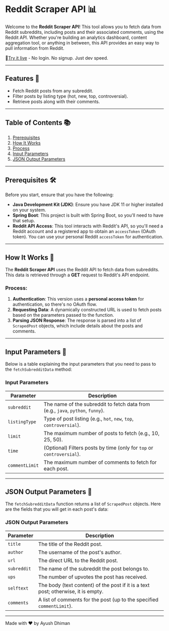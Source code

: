 # Reddit Scraper API 📊

Welcome to the **Reddit Scraper API**! This tool allows you to fetch data from Reddit subreddits, including posts and their associated comments, using the Reddit API. Whether you're building an analytics dashboard, content aggregation tool, or anything in between, this API provides an easy way to pull information from Reddit.

🔗[Try it live](https://reddisniff.vercel.app/) -  No login. No signup. Just dev speed.

---

## Features 🚀
- Fetch Reddit posts from any subreddit.
- Filter posts by listing type (hot, new, top, controversial).
- Retrieve posts along with their comments.
---

## Table of Contents 📚
1. [Prerequisites](#prerequisites)
2. [How It Works](#how-it-works)
3. [Process](#Process)
4. [Input Parameters](#input-parameters)
5. [JSON Output Parameters](#json-output-parameters)

---

## Prerequisites 🛠️

Before you start, ensure that you have the following:
- **Java Development Kit (JDK)**: Ensure you have JDK 11 or higher installed on your system.
- **Spring Boot**: This project is built with Spring Boot, so you'll need to have that setup.
- **Reddit API Access**: This tool interacts with Reddit's API, so you'll need a Reddit account and a registered app to obtain an `accessToken` (OAuth token). You can use your personal Reddit `accessToken` for authentication.

---

## How It Works 🤖

The **Reddit Scraper API** uses the Reddit API to fetch data from subreddits. This data is retrieved through a **GET** request to Reddit's API endpoint.

### Process:
1. **Authentication**: This version uses a **personal access token** for authentication, so there's no OAuth flow.
2. **Requesting Data**: A dynamically constructed URL is used to fetch posts based on the parameters passed to the function.
3. **Parsing JSON Response**: The response is parsed into a list of `ScrapedPost` objects, which include details about the posts and comments.

---

## Input Parameters 📝

Below is a table explaining the input parameters that you need to pass to the `fetchSubredditData` method:

### Input Parameters

| **Parameter**   | **Description**                                                                 |
|-----------------|---------------------------------------------------------------------------------|
| `subreddit`     | The name of the subreddit to fetch data from (e.g., `java`, `python`, `funny`). |
| `listingType`   | Type of post listing (e.g., `hot`, `new`, `top`, `controversial`).              |
| `limit`         | The maximum number of posts to fetch (e.g., 10, 25, 50).                        |
| `time`          | (Optional) Filters posts by time (only for `top` or `controversial`).           |
| `commentLimit`  | The maximum number of comments to fetch for each post.                          |

---

## JSON Output Parameters 📡

The `fetchSubredditData` function returns a list of `ScrapedPost` objects. Here are the fields that you will get in each post's data:

### JSON Output Parameters

| **Parameter**   | **Description**                                                               |
|-----------------|-------------------------------------------------------------------------------|
| `title`         | The title of the Reddit post.                                                 |
| `author`        | The username of the post's author.                                            |
| `url`           | The direct URL to the Reddit post.                                            |
| `subreddit`     | The name of the subreddit the post belongs to.                                |
| `ups`           | The number of upvotes the post has received.                                  |
| `selftext`      | The body (text content) of the post if it is a text post; otherwise, it is empty.|
| `comments`      | A list of comments for the post (up to the specified `commentLimit`).         |

---

Made with ❤️ by Ayush Dhiman
